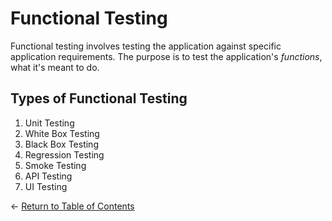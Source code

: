 # Functional Testing

Functional testing involves testing the application against specific application requirements. The purpose is to test the application's *functions*, what it's meant to do.

## Types of Functional Testing

1. Unit Testing
2. White Box Testing
3. Black Box Testing
4. Regression Testing
5. Smoke Testing
6. API Testing
7. UI Testing

<- [Return to Table of Contents](https://github.com/nour-d/manual-testing-practice/blob/main/notes/start-here.md)